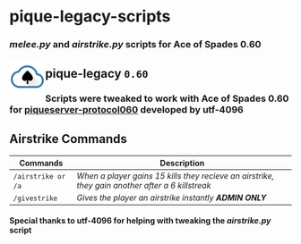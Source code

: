 # pique-legacy-scripts
### *melee.py* and *airstrike.py* scripts for Ace of Spades 0.60
<a href="https://github.com/utf-4096/pique-legacy">
<img src="https://raw.githubusercontent.com/piqueserver/piqueserver/4060e6423f4f06bd2fc818242267decd5a15b9e4/doc/logo.svg" href="https://github.com/utf-4096/pique-legacy" width="64" align="left">
</a>

## pique-legacy ``0.60``

### Scripts were tweaked to work with Ace of Spades 0.60 for [piqueserver-protocol060](https://github.com/utf-4096/pique-legacy) developed by utf-4096
## Airstrike Commands
|  Commands  |                                          Description                                                      |
| --------- | ------------------------------------------------------------------------------------------                 |
|`/airstrike or /a`  | *When a player gains 15 kills they recieve an airstrike, they gain another after a 6 killstreak*  |
|`/givestrike`       | *Gives the player an airstrike instantly* ***ADMIN ONLY***                                        |

#### Special thanks to utf-4096 for helping with tweaking the *airstrike.py* script
